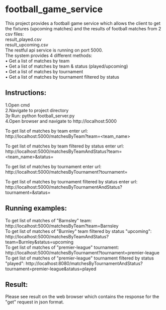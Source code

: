# football_game_service


This project provides a football game service which allows the client to get the fixtures (upcoming matches) and the results of football matches from 2 csv files:</br>
result_played.csv </br>
result_upcoming.csv </br>
The restful api service is running on port 5000. </br>
The system provides 4 different methods: </br>
• Get a list of matches by team </br>
• Get a list of matches by team & status (played/upcoming) </br>
• Get a list of matches by tournament </br>
• Get a list of matches by tournament filtered by status </br>


## Instructions: </br>
1.Open cmd </br>
2.Navigate to project directory </br>
3ץ Run: python football_server.py </br>
4.Open browser and navigate to http://localhost:5000 </br> 


To get list of matches by team enter url:
http://localhost:5000/matchesByTeam?team=<team_name> </br> 

To get list of matches by team filtered by status enter url:
http://localhost:5000/matchesByTeamAndStatus?team=<team_name>&status=<status> 

To get list of matches by tournament enter url:
http://localhost:5000/matchesByTournament?tournament=<tournament>  </br>

To get list of matches by tournament filtered by status enter url:
http://localhost:5000/matchesByTournamentAndStatus?tournament=<tournament>&status=<status> 


## Running examples: </br>
To get list of matches of "Barnsley" team: http://localhost:5000/matchesByTeam?team=Barnsley </br>
To get list of matches of "Burnley" team filtered by status "upcoming": http://localhost:5000/matchesByTeamAndStatus?team=Burnley&status=upcoming </br>
To get list of matches of "premier-league" tournament: http://localhost:5000/matchesByTournament?tournament=premier-league </br>
To get list of matches of "premier-league" tournament filtered by status "played": http://localhost:8080/matchesByTournamentAndStatus?tournament=premier-league&status=played </br>


## Result: </br>
Please see result on the web browser which contains the response for the "get" request in json format. </br>

